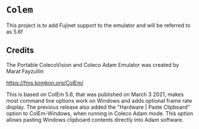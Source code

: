 # `Colem`

This project is to add Fujinet support to the emulator and will be referred to as
5.6f

## Credits

The Portable ColecoVision and Coleco Adam Emulator was created by Marat Fayzullin

https://fms.komkon.org/ColEm/

This is based on ColEm 5.6, that was  published on March 3 2021, makes most command line options work on Windows and adds optional frame rate display. The previous release also added the "Hardware | Paste Clipboard" option to ColEm-Windows, when running in Coleco Adam mode. This option allows pasting Windows clipboard contents directly into Adam software.

